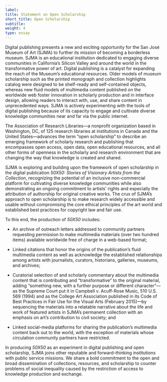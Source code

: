 ```yaml
---
label:
title: Statement on Open Scholarship
short_title: Open Scholarship
subtitle:
weight: 4
type: essay
---
```


Digital publishing presents a new and exciting opportunity for the San José Museum of Art (SJMA) to further its mission of becoming a borderless museum. SJMA is an educational institution dedicated to engaging diverse communities in California’s Silicon Valley and around the world in the transformative power of art. Digital publishing is a catalyst for expanding the reach of the Museum’s educational resources. Older models of museum scholarship such as the printed monograph and collection highlights catalog were designed to be shelf-ready and self-contained objects, whereas new fluid models of multimedia content published on the worldwide web foster innovation in scholarly production and in interface design, allowing readers to interact with, use, and share content in unprecedented ways. SJMA is actively experimenting with the tools of digital publishing because of its capacity to engage and cultivate diverse knowledge communities near and far via the public internet.

The Association of Research Libraries&mdash;a nonprofit organization based in Washington, DC, of 125 research libraries at institutions in Canada and the United States&mdash;advances the term “open scholarship” to describe an emerging framework of scholarly research and publishing that encompasses open access, open data, open educational resources, and all other forms of openness in the scholarly and research environment that are changing the way that knowledge is created and shared.

SJMA is exploring and building upon the framework of open scholarship in the digital publication *50X50: Stories of Visionary Artists from the Collection*, recognizing the potential of an inclusive non-commercial platform for cultivating diverse knowledge communities while also demonstrating an ongoing commitment to artists' rights and especially the attribution of authorship for original creative works. The crux of SJMA’s approach to open scholarship is to make research widely accessible and usable without compromising the core ethical principles of the art world and established best practices for copyright law and fair use.

To this end, the production of *50X50* includes:

- An archive of outreach letters addressed to community partners requesting permission to make multimedia materials (over two hundred items) available worldwide free of charge in a web-based format;

- Linked citations that honor the origins of the publication’s fluid multimedia content as well as acknowledge the established relationships among artists with journalists, curators, historians, galleries, museums, and archives;

- Curatorial selection of and scholarly commentary about the multimedia content that is contributing and “transformative” to the original material, adding “something new, with a further purpose or different character”—as the Supreme Court put it in Campbell v. Acuff-Rose Music, 510 U.S. 569 (1994) and as the College Art Association published in its Code of Best Practices in Fair Use for the Visual Arts (February 2015)—by sequencing the materials into a relatable narrative about the life and work of featured artists in SJMA’s permanent collection with an emphasis on art’s contribution to civil society; and

- Linked social-media platforms for sharing the publication’s multimedia content back out to the world, with the exception of materials whose circulation community partners have restricted.

In producing *50X50* as an experiment in digital publishing and open scholarship, SJMA joins other reputable and forward-thinking institutions with public service missions. We share a bold commitment to the open and broad dissemination of collections, resources, and scholarship to counter problems of social inequality caused by the restriction of access to knowledge production and exchange.

